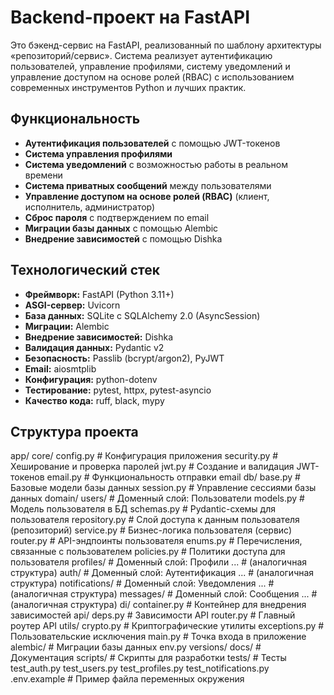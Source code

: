 # Backend-проект на FastAPI

Это бэкенд-сервис на FastAPI, реализованный по шаблону архитектуры «репозиторий/сервис». Система реализует аутентификацию пользователей, управление профилями, систему уведомлений и управление доступом на основе ролей (RBAC) с использованием современных инструментов Python и лучших практик.

## Функциональность

*   **Аутентификация пользователей** с помощью JWT-токенов
*   **Система управления профилями**
*   **Система уведомлений** с возможностью работы в реальном времени
*   **Система приватных сообщений** между пользователями
*   **Управление доступом на основе ролей (RBAC)** (клиент, исполнитель, администратор)
*   **Сброс пароля** с подтверждением по email
*   **Миграции базы данных** с помощью Alembic
*   **Внедрение зависимостей** с помощью Dishka

## Технологический стек

*   **Фреймворк:** FastAPI (Python 3.11+)
*   **ASGI-сервер:** Uvicorn
*   **База данных:** SQLite с SQLAlchemy 2.0 (AsyncSession)
*   **Миграции:** Alembic
*   **Внедрение зависимостей:** Dishka
*   **Валидация данных:** Pydantic v2
*   **Безопасность:** Passlib (bcrypt/argon2), PyJWT
*   **Email:** aiosmtplib
*   **Конфигурация:** python-dotenv
*   **Тестирование:** pytest, httpx, pytest-asyncio
*   **Качество кода:** ruff, black, mypy

## Структура проекта

app/
core/
config.py # Конфигурация приложения
security.py # Хеширование и проверка паролей
jwt.py # Создание и валидация JWT-токенов
email.py # Функциональность отправки email
db/
base.py # Базовые модели базы данных
session.py # Управление сессиями базы данных
domain/
users/ # Доменный слой: Пользователи
models.py # Модель пользователя в БД
schemas.py # Pydantic-схемы для пользователя
repository.py # Слой доступа к данным пользователя (репозиторий)
service.py # Бизнес-логика пользователя (сервис)
router.py # API-эндпоинты пользователя
enums.py # Перечисления, связанные с пользователем
policies.py # Политики доступа для пользователя
profiles/ # Доменный слой: Профили
... # (аналогичная структура)
auth/ # Доменный слой: Аутентификация
... # (аналогичная структура)
notifications/ # Доменный слой: Уведомления
... # (аналогичная структура)
messages/ # Доменный слой: Сообщения
... # (аналогичная структура)
di/
container.py # Контейнер для внедрения зависимостей
api/
deps.py # Зависимости API
router.py # Главный роутер API
utils/
crypto.py # Криптографические утилиты
exceptions.py # Пользовательские исключения
main.py # Точка входа в приложение
alembic/ # Миграции базы данных
env.py
versions/
docs/ # Документация
scripts/ # Скрипты для разработки
tests/ # Тесты
test_auth.py
test_users.py
test_profiles.py
test_notifications.py
.env.example # Пример файла переменных окружения

